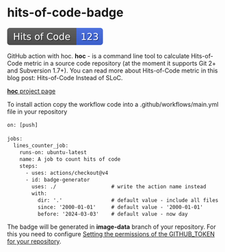 # hits-of-code-badge 
![Hits-of-Code Badge](https://github.com/MikhailEpatko/hits-of-code-badge/blob/image-data/hits.svg)


GitHub action with hoc.
**hoc** - is a command line tool to calculate Hits-of-Code metric in a source code repository (at the moment it supports Git 2+ and Subversion 1.7+). 
 You can read more about Hits-of-Code metric in this blog post: Hits-of-Code Instead of SLoC.

[**hoc** project page](https://github.com/yegor256/hoc/tree/master)

To install action copy the workflow code into a .github/workflows/main.yml file in your repository

```
on: [push]

jobs:
  lines_counter_job:
    runs-on: ubuntu-latest
    name: A job to count hits of code
    steps:
      - uses: actions/checkout@v4
      - id: badge-generator
        uses: ./                  # write the action name instead
        with:
          dir: '.'                # default value - include all files
          since: '2000-01-01'     # default value - '2000-01-01'
          before: '2024-03-03'    # default value - now day
```

The badge will be generated in **image-data** branch of your repository. For this you need to configure [Setting the permissions of the GITHUB_TOKEN for your repository](https://docs.github.com/en/repositories/managing-your-repositorys-settings-and-features/enabling-features-for-your-repository/managing-github-actions-settings-for-a-repository#setting-the-permissions-of-the-github_token-for-your-repository).
